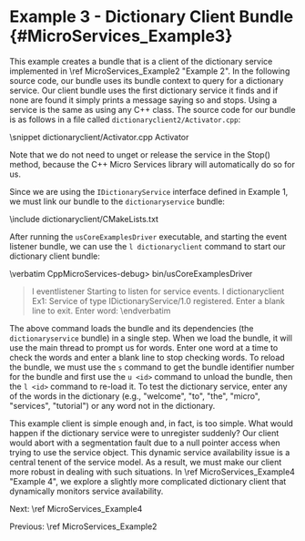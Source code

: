 Example 3 - Dictionary Client Bundle   {#MicroServices_Example3}
====================================

This example creates a bundle that is a client of the dictionary service
implemented in \ref MicroServices_Example2 "Example 2". In the following
source code, our bundle uses its bundle context to query for a dictionary
service. Our client bundle uses the first dictionary service it finds and
if none are found it simply prints a message saying so and stops. Using
a service is the same as using any C++ class. The source code for our
bundle is as follows in a file called `dictionaryclient2/Activator.cpp`:

\snippet dictionaryclient/Activator.cpp Activator

Note that we do not need to unget or release the service in the Stop()
method, because the C++ Micro Services library will automatically do so
for us.

Since we are using the `IDictionaryService` interface defined in Example 1,
we must link our bundle to the `dictionaryservice` bundle:

\include dictionaryclient/CMakeLists.txt

After running the `usCoreExamplesDriver` executable, and starting the event
listener bundle, we can use the `l dictionaryclient` command to start
our dictionary client bundle:

\verbatim
CppMicroServices-debug> bin/usCoreExamplesDriver
> l eventlistener
Starting to listen for service events.
> l dictionaryclient
Ex1: Service of type IDictionaryService/1.0 registered.
Enter a blank line to exit.
Enter word:
\endverbatim

The above command loads the bundle and its dependencies (the `dictionaryservice`
bundle) in a single step. When we load the bundle, it will use the main thread to
prompt us for words. Enter one word at a time to check the words and enter a
blank line to stop checking words. To reload the bundle, we must use the `s`
command to get the bundle identifier number for the bundle and first use the
`u <id>` command to unload the bundle, then the `l <id>` command to re-load it.
To test the dictionary service, enter any of the words in the dictionary
(e.g., "welcome", "to", "the", "micro", "services", "tutorial") or any word not
in the dictionary.

This example client is simple enough and, in fact, is too simple. What would
happen if the dictionary service were to unregister suddenly? Our client would
abort with a segmentation fault due to a null pointer access when trying to use
the service object. This dynamic service availability issue is a central tenent
of the service model. As a result, we must make our client more robust in dealing
with such situations. In \ref MicroServices_Example4 "Example 4", we explore a
slightly more complicated dictionary client that dynamically monitors service
availability.

Next: \ref MicroServices_Example4

Previous: \ref MicroServices_Example2
